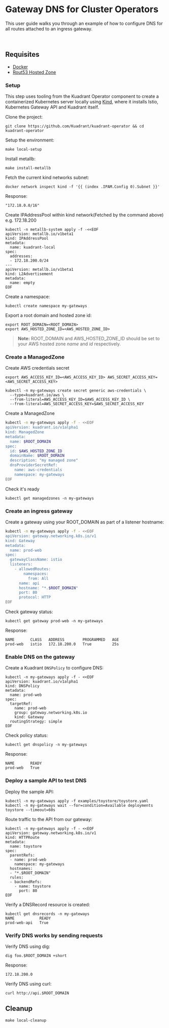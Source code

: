 # Gateway DNS for Cluster Operators

This user guide walks you through an example of how to configure DNS for all routes attached to an ingress gateway.

<br/>

## Requisites

- [Docker](https://docker.io)
- [Rout53 Hosted Zone](https://docs.aws.amazon.com/Route53/latest/DeveloperGuide/CreatingHostedZone.html)

### Setup

This step uses tooling from the Kuadrant Operator component to create a containerized Kubernetes server locally using [Kind](https://kind.sigs.k8s.io),
where it installs Istio, Kubernetes Gateway API and Kuadrant itself.

Clone the project:

```shell
git clone https://github.com/Kuadrant/kuadrant-operator && cd kuadrant-operator
```

Setup the environment:

```shell
make local-setup
```

Install metallb:
```shell
make install-metallb
```

Fetch the current kind networks subnet:
```shell
docker network inspect kind -f '{{ (index .IPAM.Config 0).Subnet }}'
```
Response:
```shell
"172.18.0.0/16"
```

Create IPAddressPool within kind network(Fetched by the command above) e.g. 172.18.200
```shell
kubectl -n metallb-system apply -f -<<EOF
apiVersion: metallb.io/v1beta1
kind: IPAddressPool
metadata:
  name: kuadrant-local
spec:
  addresses:
  - 172.18.200.0/24
---
apiVersion: metallb.io/v1beta1
kind: L2Advertisement
metadata:
  name: empty
EOF
```

Create a namespace:
```shell
kubectl create namespace my-gateways
```

Export a root domain and hosted zone id:
```shell
export ROOT_DOMAIN=<ROOT_DOMAIN>
export AWS_HOSTED_ZONE_ID=<AWS_HOSTED_ZONE_ID>
```

> **Note:** ROOT_DOMAIN and AWS_HOSTED_ZONE_ID should be set to your AWS hosted zone *name* and *id* respectively.

### Create a ManagedZone

Create AWS credentials secret
```shell
export AWS_ACCESS_KEY_ID=<AWS_ACCESS_KEY_ID> AWS_SECRET_ACCESS_KEY=<AWS_SECRET_ACCESS_KEY>

kubectl -n my-gateways create secret generic aws-credentials \
  --type=kuadrant.io/aws \
  --from-literal=AWS_ACCESS_KEY_ID=$AWS_ACCESS_KEY_ID \
  --from-literal=AWS_SECRET_ACCESS_KEY=$AWS_SECRET_ACCESS_KEY
```

Create a ManagedZone
```sh
kubectl -n my-gateways apply -f - <<EOF
apiVersion: kuadrant.io/v1alpha1
kind: ManagedZone
metadata:
  name: $ROOT_DOMAIN
spec:
  id: $AWS_HOSTED_ZONE_ID
  domainName: $ROOT_DOMAIN
  description: "my managed zone"
  dnsProviderSecretRef:
    name: aws-credentials
    namespace: my-gateways
EOF
```

Check it's ready
```shell
kubectl get managedzones -n my-gateways
```

### Create an ingress gateway

Create a gateway using your ROOT_DOMAIN as part of a listener hostname:
```sh
kubectl -n my-gateways apply -f - <<EOF
apiVersion: gateway.networking.k8s.io/v1
kind: Gateway
metadata:
  name: prod-web
spec:
  gatewayClassName: istio
  listeners:
    - allowedRoutes:
        namespaces:
          from: All
      name: api
      hostname: "*.$ROOT_DOMAIN"
      port: 80
      protocol: HTTP
EOF
```

Check gateway status:
```shell
kubectl get gateway prod-web -n my-gateways
```
Response:
```shell
NAME       CLASS   ADDRESS        PROGRAMMED   AGE
prod-web   istio   172.18.200.0   True         25s
```

### Enable DNS on the gateway

Create a Kuadrant `DNSPolicy` to configure DNS:
```shell
kubectl -n my-gateways apply -f - <<EOF
apiVersion: kuadrant.io/v1alpha1
kind: DNSPolicy
metadata:
  name: prod-web
spec:
  targetRef:
    name: prod-web
    group: gateway.networking.k8s.io
    kind: Gateway
  routingStrategy: simple
EOF
```

Check policy status:
```shell
kubectl get dnspolicy -n my-gateways
```
Response:
```shell
NAME       READY
prod-web   True
```

### Deploy a sample API to test DNS

Deploy the sample API:
```shell
kubectl -n my-gateways apply -f examples/toystore/toystore.yaml
kubectl -n my-gateways wait --for=condition=Available deployments toystore --timeout=60s
```

Route traffic to the API from our gateway:
```shell
kubectl -n my-gateways apply -f - <<EOF
apiVersion: gateway.networking.k8s.io/v1
kind: HTTPRoute
metadata:
  name: toystore
spec:
  parentRefs:
  - name: prod-web
    namespace: my-gateways
  hostnames:
  - "*.$ROOT_DOMAIN"
  rules:
  - backendRefs:
    - name: toystore
      port: 80
EOF
```

Verify a DNSRecord resource is created:
```shell
kubectl get dnsrecords -n my-gateways
NAME           READY
prod-web-api   True
```

### Verify DNS works by sending requests

Verify DNS using dig:
```shell
dig foo.$ROOT_DOMAIN +short
```
Response:
```shell
172.18.200.0
```

Verify DNS using curl:

```shell
curl http://api.$ROOT_DOMAIN
```

## Cleanup

```shell
make local-cleanup
```
